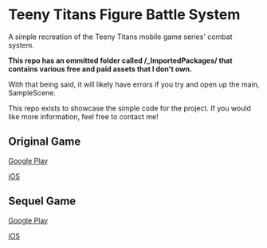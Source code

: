 # Teeny Titans Figure Battle System

A simple recreation of the Teeny Titans mobile game series' combat system.

<b>This repo has an ommitted folder called /_ImportedPackages/ that contains various free and paid assets that I don't own.</b>

With that being said, it will likely have errors if you try and open up the main, SampleScene.

This repo exists to showcase the simple code for the project. If you would like more information, feel free to contact me!

## Original Game
[Google Play](https://play.google.com/store/apps/details?id=com.turner.ttgfigures&hl=en_US)

[iOS](https://itunes.apple.com/us/app/teeny-titans-teen-titans-go!/id1032743715?mt=8)

## Sequel Game

[Google Play](https://play.google.com/store/apps/details?id=com.turner.ttgfigures2&hl=en_US)

[iOS](https://itunes.apple.com/us/app/teen-titans-go-figure/id1323070827)
